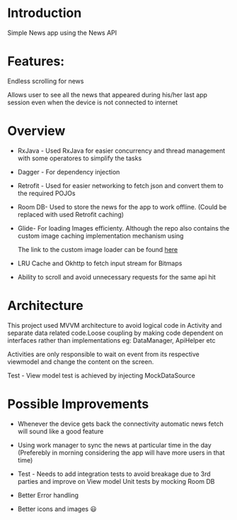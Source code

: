 # Introduction
Simple News app using the News API

# Features:
Endless scrolling for news

Allows user to see all the news that appeared during his/her last app session even when the device is not connected to internet

# Overview

* RxJava - Used RxJava for easier concurrency and thread management with some operatores to simplify the tasks

* Dagger - For dependency injection 

* Retrofit - Used for easier networking to fetch json and convert them to the required POJOs

* Room DB- Used to store the news for the app to work offline. (Could be replaced with used Retrofit caching)

* Glide- For loading Images efficienty. Although the repo also contains the custom image caching implementation mechanism using
  
  The link to the custom image loader can be found [here](https://github.com/jyotid/news_app_grab_interview/blob/master/app/src/main/java/com/grab/news/data/imageloader/DefaultImageLoader.kt)

* LRU Cache and Okhttp to fetch input stream for Bitmaps

* Ability to scroll and  avoid unnecessary requests for the same api hit

# Architecture

This project used MVVM architecture to avoid logical code in Activity and separate data related code.Loose coupling by making code dependent on interfaces rather than implementations eg: DataManager, ApiHelper etc

Activities are only responsible to wait on event from its respective viewmodel and change the content on the screen.

Test - View model test is achieved by injecting MockDataSource

# Possible Improvements

* Whenever the device gets back the connectivity automatic news fetch will sound like a good feature

* Using work manager to sync the news at particular time in the day (Preferebly in morning considering the app will have more users in that time)

* Test - Needs to add integration tests to avoid breakage due to 3rd parties and improve on View model Unit tests by mocking Room DB

* Better Error handling 

* Better icons and images :smiley:














